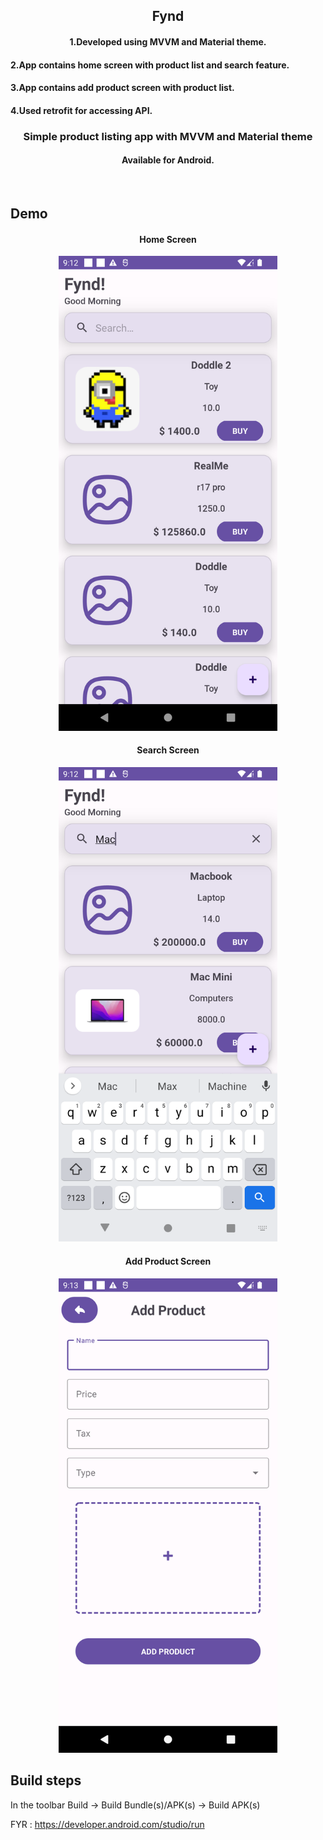 <h2 align="center">
Fynd
</h2>

<h4 align="center">
    1.Developed using MVVM and Material theme.
</h4>
<h4>
    2.App contains home screen with product list and search feature.
</h4>
<h4>
    3.App contains add product screen with product list.
</h4>
<h4>
    4.Used retrofit for accessing API.
</h4>

<h3 align="center">
Simple product listing app with MVVM and Material theme
</h3>

<h4 align="center">
Available for Android.
</h4>

<br>

## Demo

<h4 align="center">
Home Screen
</h4>

<p align="center">
   <img width=350 src="./app/src/main/res/drawable/fynd_homescreen.png" />
</p>

<h4 align="center">
Search Screen
</h4>

<p align="center">
   <img width=350 src="./app/src/main/res/drawable/fynd_searchscreen.png" />
</p>

<h4 align="center">
Add Product Screen
</h4>

<p align="center">
   <img width=350 src="./app/src/main/res/drawable/fynd_addproductscreen.png" />
</p>

## Build steps

In the toolbar Build ->  Build Bundle(s)/APK(s) -> Build APK(s)

FYR : https://developer.android.com/studio/run

